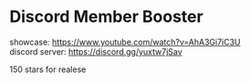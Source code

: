 # Discord Member Booster
showcase: https://www.youtube.com/watch?v=AhA3Gi7iC3U<br>
discord server: https://discord.gg/yuxtw7jSav<br>

150 stars for realese
